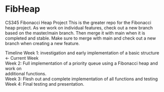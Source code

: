 # FibHeap
CS345 Fibonacci Heap Project
This is the greater repo for the Fibonacci heap project. As we work on individual features, check out a new branch based on the master/main branch. Then merge it with main when it is completed and stable.
Make sure to merge with main and check out a new branch when creating a new feature. 

Timeline
Week 1: investigation and early implementation of a basic structure <- Current Week  
Week 2: Full implementation of a priority queue using a Fibonacci heap and work on  
additional functions.  
Week 3: Flesh out and complete implementation of all functions and testing  
Week 4: Final testing and presentation.  
